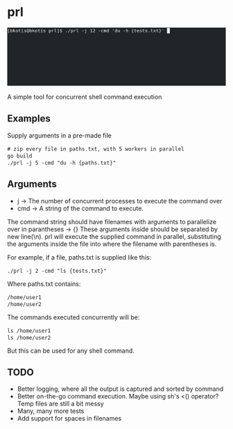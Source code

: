 # prl

![prl demo](demo.gif)

A simple tool for concurrent shell command execution

## Examples

Supply arguments in a pre-made file
```
# zip every file in paths.txt, with 5 workers in parallel
go build
./prl -j 5 -cmd "du -h {paths.txt}"
```

## Arguments

- j -> The number of concurrent processes to execute the command over
- cmd -> A string of the command to execute. 

The command string should have filenames with arguments to parallelize over in parantheses -> {}
These arguments inside should be separated by new line(\n).
prl will execute the supplied command in parallel, substituting the arguments inside the file into
where the filename with parentheses is.

For example, if a file, paths.txt is supplied like this:
```
./prl -j 2 -cmd "ls {tests.txt}"
```
Where paths.txt contains:
```
/home/user1
/home/user2
```
The commands executed concurrently will be:
```
ls /home/user1
ls /home/user2
```
But this can be used for any shell command.

## TODO
- Better logging, where all the output is captured and sorted by command
- Better on-the-go command execution. Maybe using sh's <() operator? Temp files are still a bit messy
- Many, many more tests
- Add support for spaces in filenames
